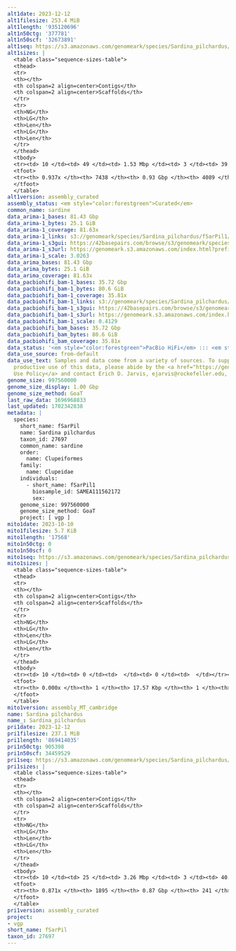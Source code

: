 ```yaml
---
alt1date: 2023-12-12
alt1filesize: 253.4 MiB
alt1length: '935120696'
alt1n50ctg: '377781'
alt1n50scf: '32673891'
alt1seq: https://s3.amazonaws.com/genomeark/species/Sardina_pilchardus/fSarPil1/assembly_curated/fSarPil1.alt.cur.20231212.fasta.gz
alt1sizes: |
  <table class="sequence-sizes-table">
  <thead>
  <tr>
  <th></th>
  <th colspan=2 align=center>Contigs</th>
  <th colspan=2 align=center>Scaffolds</th>
  </tr>
  <tr>
  <th>NG</th>
  <th>LG</th>
  <th>Len</th>
  <th>LG</th>
  <th>Len</th>
  </tr>
  </thead>
  <tbody>
  <tr><td> 10 </td><td> 49 </td><td> 1.53 Mbp </td><td> 3 </td><td> 39.72 Mbp </td></tr><tr><td> 20 </td><td> 131 </td><td> 0.98 Mbp </td><td> 5 </td><td> 36.96 Mbp </td></tr><tr><td> 30 </td><td> 253 </td><td> 0.71 Mbp </td><td> 8 </td><td> 34.97 Mbp </td></tr><tr><td> 40 </td><td> 414 </td><td> 0.54 Mbp </td><td> 11 </td><td> 33.71 Mbp </td></tr><tr style="background-color:#cccccc;"><td> 50 </td><td> 637 </td><td> 377.78 Kbp </td><td> 14 </td><td> 32.67 Mbp </td></tr><tr><td> 60 </td><td> 954 </td><td> 261.07 Kbp </td><td> 17 </td><td> 32.05 Mbp </td></tr><tr><td> 70 </td><td> 1437 </td><td> 158.99 Kbp </td><td> 20 </td><td> 30.95 Mbp </td></tr><tr><td> 80 </td><td> 2400 </td><td> 66.69 Kbp </td><td> 23 </td><td> 28.89 Mbp </td></tr><tr><td> 90 </td><td> 5152 </td><td> 22.51 Kbp </td><td> 1778 </td><td> 22.98 Kbp </td></tr><tr><td> 100 </td><td> 0 </td><td>  </td><td> 0 </td><td>  </td></tr></tbody>
  <tfoot>
  <tr><th> 0.937x </th><th> 7438 </th><th> 0.93 Gbp </th><th> 4089 </th><th> 0.94 Gbp </th></tr>
  </tfoot>
  </table>
alt1version: assembly_curated
assembly_status: <em style="color:forestgreen">Curated</em>
common_name: sardine
data_arima-1_bases: 81.43 Gbp
data_arima-1_bytes: 25.1 GiB
data_arima-1_coverage: 81.63x
data_arima-1_links: s3://genomeark/species/Sardina_pilchardus/fSarPil1/genomic_data/arima/<br>
data_arima-1_s3gui: https://42basepairs.com/browse/s3/genomeark/species/Sardina_pilchardus/fSarPil1/genomic_data/arima/
data_arima-1_s3url: https://genomeark.s3.amazonaws.com/index.html?prefix=species/Sardina_pilchardus/fSarPil1/genomic_data/arima/
data_arima-1_scale: 3.0263
data_arima_bases: 81.43 Gbp
data_arima_bytes: 25.1 GiB
data_arima_coverage: 81.63x
data_pacbiohifi_bam-1_bases: 35.72 Gbp
data_pacbiohifi_bam-1_bytes: 80.6 GiB
data_pacbiohifi_bam-1_coverage: 35.81x
data_pacbiohifi_bam-1_links: s3://genomeark/species/Sardina_pilchardus/fSarPil1/genomic_data/pacbio_hifi/<br>
data_pacbiohifi_bam-1_s3gui: https://42basepairs.com/browse/s3/genomeark/species/Sardina_pilchardus/fSarPil1/genomic_data/pacbio_hifi/
data_pacbiohifi_bam-1_s3url: https://genomeark.s3.amazonaws.com/index.html?prefix=species/Sardina_pilchardus/fSarPil1/genomic_data/pacbio_hifi/
data_pacbiohifi_bam-1_scale: 0.4129
data_pacbiohifi_bam_bases: 35.72 Gbp
data_pacbiohifi_bam_bytes: 80.6 GiB
data_pacbiohifi_bam_coverage: 35.81x
data_status: '<em style="color:forestgreen">PacBio HiFi</em> ::: <em style="color:forestgreen">Arima</em>'
data_use_source: from-default
data_use_text: Samples and data come from a variety of sources. To support fair and
  productive use of this data, please abide by the <a href="https://genome10k.soe.ucsc.edu/data-use-policies/">Data
  Use Policy</a> and contact Erich D. Jarvis, ejarvis@rockefeller.edu, with any questions.
genome_size: 997560000
genome_size_display: 1.00 Gbp
genome_size_method: GoaT
last_raw_data: 1696968833
last_updated: 1702342838
metadata: |
  species:
    short_name: fSarPil
    name: Sardina pilchardus
    taxon_id: 27697
    common_name: sardine
    order:
      name: Clupeiformes
    family:
      name: Clupeidae
    individuals:
      - short_name: fSarPil1
        biosample_id: SAMEA111562172
        sex:
    genome_size: 997560000
    genome_size_method: GoaT
    project: [ vgp ]
mito1date: 2023-10-10
mito1filesize: 5.7 KiB
mito1length: '17568'
mito1n50ctg: 0
mito1n50scf: 0
mito1seq: https://s3.amazonaws.com/genomeark/species/Sardina_pilchardus/fSarPil1/assembly_MT_cambridge/fSarPil1.MT.20231010.fasta.gz
mito1sizes: |
  <table class="sequence-sizes-table">
  <thead>
  <tr>
  <th></th>
  <th colspan=2 align=center>Contigs</th>
  <th colspan=2 align=center>Scaffolds</th>
  </tr>
  <tr>
  <th>NG</th>
  <th>LG</th>
  <th>Len</th>
  <th>LG</th>
  <th>Len</th>
  </tr>
  </thead>
  <tbody>
  <tr><td> 10 </td><td> 0 </td><td>  </td><td> 0 </td><td>  </td></tr><tr><td> 20 </td><td> 0 </td><td>  </td><td> 0 </td><td>  </td></tr><tr><td> 30 </td><td> 0 </td><td>  </td><td> 0 </td><td>  </td></tr><tr><td> 40 </td><td> 0 </td><td>  </td><td> 0 </td><td>  </td></tr><tr style="background-color:#cccccc;"><td> 50 </td><td> 0 </td><td style="background-color:#ff8888;">  </td><td> 0 </td><td style="background-color:#ff8888;">  </td></tr><tr><td> 60 </td><td> 0 </td><td>  </td><td> 0 </td><td>  </td></tr><tr><td> 70 </td><td> 0 </td><td>  </td><td> 0 </td><td>  </td></tr><tr><td> 80 </td><td> 0 </td><td>  </td><td> 0 </td><td>  </td></tr><tr><td> 90 </td><td> 0 </td><td>  </td><td> 0 </td><td>  </td></tr><tr><td> 100 </td><td> 0 </td><td>  </td><td> 0 </td><td>  </td></tr></tbody>
  <tfoot>
  <tr><th> 0.000x </th><th> 1 </th><th> 17.57 Kbp </th><th> 1 </th><th> 17.57 Kbp </th></tr>
  </tfoot>
  </table>
mito1version: assembly_MT_cambridge
name: Sardina pilchardus
name_: Sardina_pilchardus
pri1date: 2023-12-12
pri1filesize: 237.1 MiB
pri1length: '869414035'
pri1n50ctg: 905398
pri1n50scf: 34459529
pri1seq: https://s3.amazonaws.com/genomeark/species/Sardina_pilchardus/fSarPil1/assembly_curated/fSarPil1.pri.cur.20231212.fasta.gz
pri1sizes: |
  <table class="sequence-sizes-table">
  <thead>
  <tr>
  <th></th>
  <th colspan=2 align=center>Contigs</th>
  <th colspan=2 align=center>Scaffolds</th>
  </tr>
  <tr>
  <th>NG</th>
  <th>LG</th>
  <th>Len</th>
  <th>LG</th>
  <th>Len</th>
  </tr>
  </thead>
  <tbody>
  <tr><td> 10 </td><td> 25 </td><td> 3.26 Mbp </td><td> 3 </td><td> 40.94 Mbp </td></tr><tr><td> 20 </td><td> 63 </td><td> 2.28 Mbp </td><td> 5 </td><td> 37.04 Mbp </td></tr><tr><td> 30 </td><td> 116 </td><td> 1.61 Mbp </td><td> 8 </td><td> 35.60 Mbp </td></tr><tr><td> 40 </td><td> 188 </td><td> 1.20 Mbp </td><td> 11 </td><td> 34.70 Mbp </td></tr><tr style="background-color:#cccccc;"><td> 50 </td><td> 283 </td><td style="background-color:#ff8888;"> 0.91 Mbp </td><td> 13 </td><td style="background-color:#88ff88;"> 34.46 Mbp </td></tr><tr><td> 60 </td><td> 414 </td><td> 0.64 Mbp </td><td> 16 </td><td> 33.55 Mbp </td></tr><tr><td> 70 </td><td> 605 </td><td> 411.80 Kbp </td><td> 19 </td><td> 32.36 Mbp </td></tr><tr><td> 80 </td><td> 955 </td><td> 187.51 Kbp </td><td> 23 </td><td> 30.18 Mbp </td></tr><tr><td> 90 </td><td> 0 </td><td>  </td><td> 0 </td><td>  </td></tr><tr><td> 100 </td><td> 0 </td><td>  </td><td> 0 </td><td>  </td></tr></tbody>
  <tfoot>
  <tr><th> 0.871x </th><th> 1895 </th><th> 0.87 Gbp </th><th> 241 </th><th> 0.87 Gbp </th></tr>
  </tfoot>
  </table>
pri1version: assembly_curated
project:
- vgp
short_name: fSarPil
taxon_id: 27697
---
```

